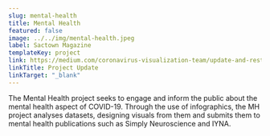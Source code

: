 ```yaml
---
slug: mental-health
title: Mental Health
featured: false
image: ../../img/mental-health.jpeg
label: Sactown Magazine
templateKey: project
link: https://medium.com/coronavirus-visualization-team/update-and-restrucutre-mental-health-project-beb561eae6
linkTitle: Project Update
linkTarget: "_blank"
---
```

The Mental Health project seeks to engage and inform the public about the mental health aspect of COVID-19. Through the use of infographics, the MH project analyses datasets, designing visuals from them and submits them to mental health publications such as Simply Neuroscience and IYNA.